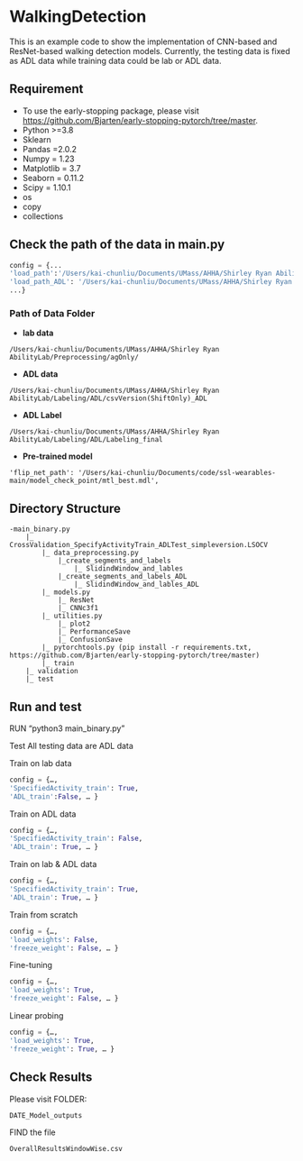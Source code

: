 # WalkingDetection

This is an example code to show the implementation of CNN-based and ResNet-based walking detection models.
Currently, the testing data is fixed as ADL data while training data could be lab or ADL data.


## Requirement
* To use the early-stopping package, please visit https://github.com/Bjarten/early-stopping-pytorch/tree/master.
* Python >=3.8
* Sklearn
* Pandas =2.0.2
* Numpy = 1.23
* Matplotlib = 3.7
* Seaborn = 0.11.2
* Scipy = 1.10.1
* os
* copy
* collections

## Check the path of the data in main.py
```python
config = {...
'load_path':'/Users/kai-chunliu/Documents/UMass/AHHA/Shirley Ryan AbilityLab/Preprocessing/agOnly/', #lab-based data
'load_path_ADL': '/Users/kai-chunliu/Documents/UMass/AHHA/Shirley Ryan AbilityLab/Labeling/ADL/', # ADL data
...}
```

### Path of Data Folder
* **lab data**  
```shell
/Users/kai-chunliu/Documents/UMass/AHHA/Shirley Ryan AbilityLab/Preprocessing/agOnly/
```

* **ADL data**  
```shell
/Users/kai-chunliu/Documents/UMass/AHHA/Shirley Ryan AbilityLab/Labeling/ADL/csvVersion(ShiftOnly)_ADL
```
* **ADL Label**  
```shell
/Users/kai-chunliu/Documents/UMass/AHHA/Shirley Ryan AbilityLab/Labeling/ADL/Labeling_final
```
* **Pre-trained model**  
```shell
'flip_net_path': '/Users/kai-chunliu/Documents/code/ssl-wearables-main/model_check_point/mtl_best.mdl', 
```
## Directory Structure
```shell
-main_binary.py
	|_ CrossValidation_SpecifyActivityTrain_ADLTest_simpleversion.LSOCV
		|_ data_preprocessing.py
			|_create_segments_and_labels
				|_ SlidindWindow_and_lables
			|_create_segments_and_labels_ADL
				|_ SlidindWindow_and_lables_ADL
		|_ models.py
			|_ ResNet
			|_ CNNc3f1
		|_ utilities.py
			|_ plot2
			|_ PerformanceSave
			|_ ConfusionSave
		|_ pytorchtools.py (pip install -r requirements.txt, https://github.com/Bjarten/early-stopping-pytorch/tree/master)
		|_ train
	|_ validation
	|_ test
```
## Run and test
RUN “python3 main_binary.py”

Test
All testing data are ADL data

Train on lab data
```python
config = {…,
'SpecifiedActivity_train': True,
'ADL_train':False, … }
```

Train on ADL data
```python
config = {…,
'SpecifiedActivity_train': False,
'ADL_train': True, … }
```

Train on lab & ADL data
```python
config = {…,
'SpecifiedActivity_train': True,
'ADL_train': True, … }
```

Train from scratch
```python
config = {…,
'load_weights': False,
'freeze_weight': False, … }
```

Fine-tuning
```python
config = {…,
'load_weights': True,
'freeze_weight': False, … }
```

Linear probing 
```python
config = {…,
'load_weights': True,
'freeze_weight': True, … }
```

## Check Results
Please visit FOLDER:
```shell
DATE_Model_outputs
```
FIND the file
```shell
OverallResultsWindowWise.csv
```

